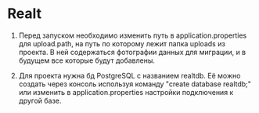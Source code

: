 # Realt
1) Перед запуском необходимо изменить путь в application.properties для upload.path, на путь по которому лежит папка uploads из проекта. 
В ней содержаться фотографии данных для миграции, и в будущем все которые будут добавлены.

2) Для проекта нужна бд PostgreSQL с названием realtdb. Её можно создать через консоль используя команду "create database realtdb;" 
или изменить в application.properties настройки подключения к другой базе.
